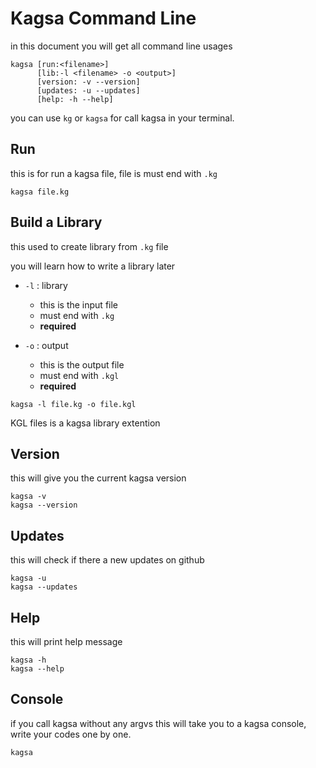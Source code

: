 # Kagsa Command Line
in this document you will get all command line usages
```
kagsa [run:<filename>]
      [lib:-l <filename> -o <output>]
	  [version: -v --version]
	  [updates: -u --updates]
	  [help: -h --help]
```
you can use `kg` or `kagsa` for call kagsa in your terminal.

## Run
this is for run a kagsa file, file is must end with `.kg`
```
kagsa file.kg
```

## Build a Library
this used to create library from `.kg` file

you will learn how to write a library later

- `-l` : library
    - this is the input file
    - must end with `.kg`
    - **required**

- `-o` : output
    - this is the output file
    - must end with `.kgl`
    - **required**

```
kagsa -l file.kg -o file.kgl
```

KGL files is a kagsa library extention

## Version
this will give you the current kagsa version
```
kagsa -v
kagsa --version
```

## Updates
this will check if there a new updates on github
```
kagsa -u
kagsa --updates
```

## Help
this will print help message
```
kagsa -h
kagsa --help
```

## Console
if you call kagsa without any argvs this will take you to a kagsa console, write your codes one by one.
```
kagsa
```